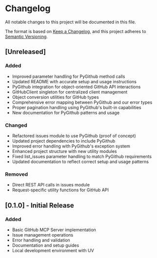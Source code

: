 # Changelog

All notable changes to this project will be documented in this file.

The format is based on [Keep a Changelog](https://keepachangelog.com/en/1.0.0/),
and this project adheres to [Semantic Versioning](https://semver.org/spec/v2.0.0.html).

## [Unreleased]

### Added
- Improved parameter handling for PyGithub method calls
- Updated README with accurate setup and usage instructions
- PyGithub integration for object-oriented GitHub API interactions
- GitHubClient singleton for centralized client management
- Object conversion utilities for GitHub types
- Comprehensive error mapping between PyGithub and our error types
- Proper pagination handling using PyGithub's built-in capabilities
- New documentation for PyGithub patterns and usage

### Changed
- Refactored issues module to use PyGithub (proof of concept)
- Updated project dependencies to include PyGithub
- Improved error handling with PyGithub's exception system
- Enhanced project structure with new utility modules
- Fixed list_issues parameter handling to match PyGithub requirements
- Updated documentation to reflect correct setup and usage patterns

### Removed
- Direct REST API calls in issues module
- Request-specific utility functions for GitHub API

## [0.1.0] - Initial Release

### Added
- Basic GitHub MCP Server implementation
- Issue management operations
- Error handling and validation
- Documentation and setup guides
- Local development environment with UV
